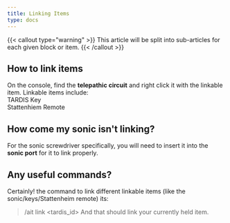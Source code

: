 ```yaml
---
title: Linking Items
type: docs
---
```


{{< callout type="warning" >}}
  This article will be split into sub-articles for each given block or item.
{{< /callout >}}

## How to link items
On the console, find the **telepathic circuit** and right click it with the linkable item.
Linkable items include:
<br>TARDIS Key
<br>Stattenhiem Remote


## How come my sonic isn't linking?
For the sonic screwdriver specifically, you will need to insert it into the **sonic port** for it to link properly.

## Any useful commands?
Certainly! the command to link different linkable items (like the sonic/keys/Stattenheim remote) its:
> /ait link <tardis_id>
And that should link your currently held item.
